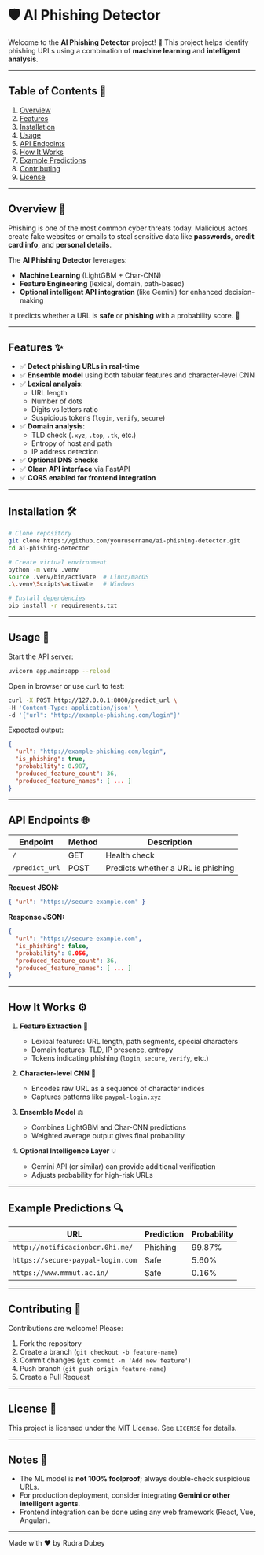 # 🛡️ AI Phishing Detector

Welcome to the **AI Phishing Detector** project! 🚀 This project helps identify phishing URLs using a combination of **machine learning** and **intelligent analysis**.

---

## Table of Contents 📑
1. [Overview](#overview-)
2. [Features](#features-)
3. [Installation](#installation-)
4. [Usage](#usage-)
5. [API Endpoints](#api-endpoints-)
6. [How It Works](#how-it-works-)
7. [Example Predictions](#example-predictions-)
8. [Contributing](#contributing-)
9. [License](#license-)

---

## Overview 📝
Phishing is one of the most common cyber threats today. Malicious actors create fake websites or emails to steal sensitive data like **passwords**, **credit card info**, and **personal details**.  

The **AI Phishing Detector** leverages:
- **Machine Learning** (LightGBM + Char-CNN)
- **Feature Engineering** (lexical, domain, path-based)
- **Optional intelligent API integration** (like Gemini) for enhanced decision-making  

It predicts whether a URL is **safe** or **phishing** with a probability score. 🎯

---

## Features ✨
- ✅ **Detect phishing URLs in real-time**
- ✅ **Ensemble model** using both tabular features and character-level CNN
- ✅ **Lexical analysis**:
  - URL length
  - Number of dots
  - Digits vs letters ratio
  - Suspicious tokens (`login`, `verify`, `secure`)
- ✅ **Domain analysis**:
  - TLD check (`.xyz`, `.top`, `.tk`, etc.)
  - Entropy of host and path
  - IP address detection
- ✅ **Optional DNS checks**
- ✅ **Clean API interface** via FastAPI
- ✅ **CORS enabled for frontend integration**

---

## Installation 🛠️

```bash
# Clone repository
git clone https://github.com/yourusername/ai-phishing-detector.git
cd ai-phishing-detector

# Create virtual environment
python -m venv .venv
source .venv/bin/activate  # Linux/macOS
.\.venv\Scripts\activate   # Windows

# Install dependencies
pip install -r requirements.txt
```

---

## Usage 🚀

Start the API server:

```bash
uvicorn app.main:app --reload
```

Open in browser or use `curl` to test:

```bash
curl -X POST http://127.0.0.1:8000/predict_url \
-H 'Content-Type: application/json' \
-d '{"url": "http://example-phishing.com/login"}'
```

Expected output:
```json
{
  "url": "http://example-phishing.com/login",
  "is_phishing": true,
  "probability": 0.987,
  "produced_feature_count": 36,
  "produced_feature_names": [ ... ]
}
```

---

## API Endpoints 🌐

| Endpoint | Method | Description |
|----------|--------|-------------|
| `/` | GET | Health check |
| `/predict_url` | POST | Predicts whether a URL is phishing |

**Request JSON:**
```json
{ "url": "https://secure-example.com" }
```

**Response JSON:**
```json
{
  "url": "https://secure-example.com",
  "is_phishing": false,
  "probability": 0.056,
  "produced_feature_count": 36,
  "produced_feature_names": [ ... ]
}
```

---

## How It Works ⚙️

1. **Feature Extraction** 🧩
   - Lexical features: URL length, path segments, special characters
   - Domain features: TLD, IP presence, entropy
   - Tokens indicating phishing (`login`, `secure`, `verify`, etc.)

2. **Character-level CNN** 🧠
   - Encodes raw URL as a sequence of character indices
   - Captures patterns like `paypal-login.xyz`

3. **Ensemble Model** ⚖️
   - Combines LightGBM and Char-CNN predictions
   - Weighted average output gives final probability

4. **Optional Intelligence Layer** 💡
   - Gemini API (or similar) can provide additional verification
   - Adjusts probability for high-risk URLs

---

## Example Predictions 🔍

| URL | Prediction | Probability |
|-----|-----------|------------|
| `http://notificacionbcr.0hi.me/` | Phishing | 99.87% |
| `https://secure-paypal-login.com` | Safe | 5.60% |
| `https://www.mmmut.ac.in/` | Safe | 0.16% |

---

## Contributing 🤝

Contributions are welcome! Please:
1. Fork the repository
2. Create a branch (`git checkout -b feature-name`)
3. Commit changes (`git commit -m 'Add new feature'`)
4. Push branch (`git push origin feature-name`)
5. Create a Pull Request

---

## License 📄

This project is licensed under the MIT License. See `LICENSE` for details.

---

## Notes 🧠
- The ML model is **not 100% foolproof**; always double-check suspicious URLs.
- For production deployment, consider integrating **Gemini or other intelligent agents**.
- Frontend integration can be done using any web framework (React, Vue, Angular).

---

Made with ❤️ by Rudra Dubey